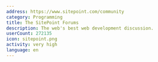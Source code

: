 ```yaml
---
address: https://www.sitepoint.com/community
category: Programming
title: The SitePoint Forums
description: The web's best web development discussion.
userCount: 272135
icon: sitepoint.png
activity: very high
language: en
---
```

